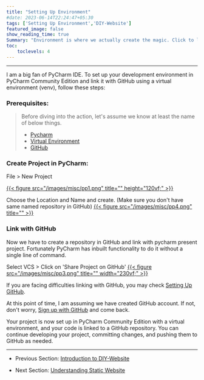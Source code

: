 ```yaml
---
title: "Setting Up Environment"
#date: 2023-06-14T22:24:47+05:30
tags: ['Setting Up Environment','DIY-Website']
featured_image: false
show_reading_time: true
Summary: "Environment is where we actually create the magic. Click to learn the magic."
toc:
    toclevels: 4
---
```

----
I am a big fan of PyCharm IDE. To set up your development environment in PyCharm Community Edition 
and link it with GitHub using a virtual environment (venv), follow these steps:

### Prerequisites:
> Before diving into the action, let's assume we know at least the name of below things.
> * [Pycharm](/post/misc/setup_pycharm/)
> * [Virtual Environment](/post/misc/setup_venv/)
> * [GitHub](/post/github/setup_github/)


### Create Project in PyCharm:

File > New Project

[//]: # ({{< figure src="/images/misc/pp1.png" title="" height="120vf;" >}})
[{{< figure src="/images/misc/pp1.png" title="" height="120vf;" >}}](/images/misc/pp1.png)

 Choose the Location and Name and create. (Make sure you don't have same named repository in GitHub)
[{{< figure src="/images/misc/pp4.png" title="" >}}](/images/misc/pp4.png)

### Link with GitHub
Now we have to create a repository in GitHub and link with pycharm present project. 
Fortunately PyCharm has inbuilt functionality to do it without a single line of command.

Select VCS > Click on 'Share Project on GitHub'
[{{< figure src="/images/misc/pp3.png" title="" width="230vf;" >}}](/images/misc/pp3.png)

If you are facing difficulties linking with GitHub, you may check [Setting Up GitHub](/post/misc/setup_github/).

At this point of time, I am assuming we have created GitHub account. If not, don't worry, [Sign up with GitHub](https://github.com/signup) and come back.

Your project is now set up in PyCharm Community Edition with a virtual environment, and your code is linked to a GitHub repository. 
You can continue developing your project, committing changes, and pushing them to GitHub as needed.

___

* Previous Section: [Introduction to DIY-Website](/post/diy-website/intro/)

* Next Section: [Understanding Static Website](/post/diy-website/static_website/)